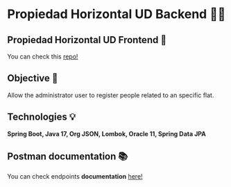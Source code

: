 # Propiedad Horizontal UD Backend :closed_lock_with_key::department_store:

## Propiedad Horizontal UD Frontend :star2:
You can check this [repo!](https://github.com/SebastianWilches/Propiedad-Horizontal-UD-Frontend)

## Objective :telescope:
Allow the administrator user to register people related to an specific flat.

## Technologies :bulb:
**Spring Boot, Java 17, Org JSON, Lombok, Oracle 11, Spring Data JPA**

## Postman documentation :books:

You can check endpoints **documentation** [here!](https://documenter.getpostman.com/view/17256808/2s8YzUyhZ8)
